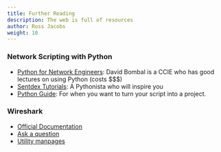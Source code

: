 ```yaml
---
title: Further Reading
description: The web is full of resources
author: Ross Jacobs
weight: 10
---
```


### Network Scripting with Python

- [Python for Network Engineers](https://www.youtube.com/watch?v=s6SIVc7C5U0):
  David Bombal is a CCIE who has good lectures on using Python (costs $$$)
- [Sentdex Tutorials](https://www.youtube.com/user/sentdex): A Pythonista who
  will inspire you
- [Python Guide](https://docs.python-guide.org/): For when you want to turn your
  script into a project.

### Wireshark

- [Official Documentation](https://www.wireshark.org/docs/)
- [Ask a question](https://ask.wireshark.org)
- [Utility manpages](https://www.wireshark.org/docs/man-pages/)
